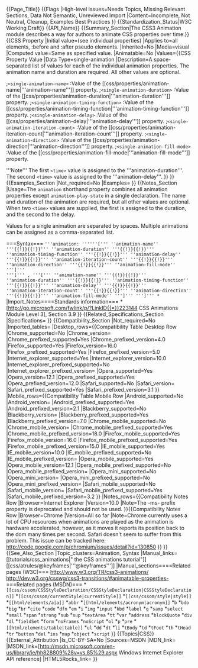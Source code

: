 {{Page_Title}}
{{Flags
|High-level issues=Needs Topics, Missing Relevant Sections, Data Not Semantic, Unreviewed Import
|Content=Incomplete, Not Neutral, Cleanup, Examples Best Practices
}}
{{Standardization_Status|W3C Working Draft}}
{{API_Name}}
{{Summary_Section|The CSS3 Animation module describes a way for authors to animate CSS properties over time.}}
{{CSS Property
|Initial value=(see individual properties)
|Applies to=all elements, :before and :after pseudo elements.
|Inherited=No
|Media=visual
|Computed value=Same as specified value.
|Animatable=No
|Values={{CSS Property Value
|Data Type=single-animation
|Description=A space-separated list of values for each of the individual animation properties. The animation name and duration are required. All other values are optional.

;<code>&lt;single-animation-name&gt;</code>
:Value of the [[css/properties/animation-name|'''animation-name''']] property.
;<code>&lt;single-animation-duration&gt;</code>
:Value of the [[css/properties/animation-duration|'''animation-duration''']] property.
;<code>&lt;single-animation-timing-function&gt;</code>
:Value of the [[css/properties/animation-timing-function|'''animation-timing-function''']] property.
;<code>&lt;single-animation-delay&gt;</code>
:Value of the [[css/properties/animation-delay|'''animation-delay''']] property.
;<code>&lt;single-animation-iteration-count&gt;</code>
:Value of the [[css/properties/animation-iteration-count|'''animation-iteration-count''']] property.
;<code>&lt;single-animation-direction&gt;</code>
:Value of the [[css/properties/animation-direction|'''animation-direction''']] property.
;<code>&lt;single-animation-fill-mode&gt;</code>
:Value of the [[css/properties/animation-fill-mode|'''animation-fill-mode''']] property.

'''Note''' The first <code>&lt;time&gt;</code> value is assigned to the '''animation-duration'''. The second <code>&lt;time&gt;</code> value is assigned to the '''animation-delay'''.
}}
}}
{{Examples_Section
|Not_required=No
|Examples=
}}
{{Notes_Section
|Usage=The <code>animation</code> shorthand property combines all animation properties except <code>animation-play-state</code> in a single declaration. The name and duration of the animation are required, but all other values are optional. When two <code>&lt;time&gt;</code> values are supplied, the first is assigned to the duration, and the second to the delay.

Values for a single animation are separated by spaces. Multiple animations can be assigned as a comma-separated list.

===Syntax===
<code>'''animation: ''''''[''' ''animation-name'' '''{{!}}{{!}}''' ''animation-duration'' '''{{!}}{{!}}''' ''animation-timing-function'' '''{{!}}{{!}}''' ''animation-delay'' '''{{!}}{{!}}''' ''animation-iteration-count'' '''{{!}}{{!}}''' ''animation-direction'' '''{{!}}{{!}}''' ''animation-fill-mode'' ''']''' '''[''' ,  '''[''' ''animation-name'' '''{{!}}{{!}}''' ''animation-duration'' '''{{!}}{{!}}''' ''animation-timing-function'' '''{{!}}{{!}}''' ''animation-delay'' '''{{!}}{{!}}''' ''animation-iteration-count'' '''{{!}}{{!}}''' ''animation-direction'' '''{{!}}{{!}}''' ''animation-fill-mode'' ''']''' ''']''' *</code>
|Import_Notes====Standards information===
*[http://go.microsoft.com/fwlink/p/?LinkID{{=}}223144 CSS Animations Module Level 3], Section 3.9
}}
{{Related_Specifications_Section
|Specifications=
}}
{{Compatibility_Section
|Not_required=No
|Imported_tables=
|Desktop_rows={{Compatibility Table Desktop Row
|Chrome_supported=No
|Chrome_version=
|Chrome_prefixed_supported=Yes
|Chrome_prefixed_version=4.0
|Firefox_supported=Yes
|Firefox_version=16.0
|Firefox_prefixed_supported=Yes
|Firefox_prefixed_version=5.0
|Internet_explorer_supported=Yes
|Internet_explorer_version=10.0
|Internet_explorer_prefixed_supported=No
|Internet_explorer_prefixed_version=
|Opera_supported=Yes
|Opera_version=12.1
|Opera_prefixed_supported=Yes
|Opera_prefixed_version=12.0
|Safari_supported=No
|Safari_version=
|Safari_prefixed_supported=Yes
|Safari_prefixed_version=3.1
}}
|Mobile_rows={{Compatibility Table Mobile Row
|Android_supported=No
|Android_version=
|Android_prefixed_supported=Yes
|Android_prefixed_version=2.1
|Blackberry_supported=No
|Blackberry_version=
|Blackberry_prefixed_supported=Yes
|Blackberry_prefixed_version=7.0
|Chrome_mobile_supported=No
|Chrome_mobile_version=
|Chrome_mobile_prefixed_supported=Yes
|Chrome_mobile_prefixed_version=18.0
|Firefox_mobile_supported=Yes
|Firefox_mobile_version=16.0
|Firefox_mobile_prefixed_supported=Yes
|Firefox_mobile_prefixed_version=15.0
|IE_mobile_supported=Yes
|IE_mobile_version=10.0
|IE_mobile_prefixed_supported=No
|IE_mobile_prefixed_version=
|Opera_mobile_supported=Yes
|Opera_mobile_version=12.1
|Opera_mobile_prefixed_supported=No
|Opera_mobile_prefixed_version=
|Opera_mini_supported=No
|Opera_mini_version=
|Opera_mini_prefixed_supported=No
|Opera_mini_prefixed_version=
|Safari_mobile_supported=No
|Safari_mobile_version=
|Safari_mobile_prefixed_supported=Yes
|Safari_mobile_prefixed_version=3.2
}}
|Notes_rows={{Compatibility Notes Row
|Browser=Internet Explorer
|Version=10.0
|Note=The -ms- prefix property is deprecated and should not be used.
}}{{Compatibility Notes Row
|Browser=Chrome
|Version=All so far
|Note=Chrome currently uses a lot of CPU resources when animations are played as the animation is hardware accelerated, however, as it moves it reports its position back to the dom many times per second. Safari doesn't seem to suffer from this problem.  This issue can be tracked here: http://code.google.com/p/chromium/issues/detail?id=130850
}}
}}
{{See_Also_Section
|Topic_clusters=Animation, Syntax
|Manual_links=[[tutorials/css_animations|" the CSS animations tutorial"]]
[[css/atrules/@keyframes|'''@keyframes''']]
|Manual_sections====Related pages (W3C)===
http://www.w3.org/TR/css3-animations/
http://dev.w3.org/csswg/css3-transitions/#animatable-properties-
===Related pages (MSDN)===
*<code>[[css/cssom/CSSStyleDeclaration/CSSStyleDeclaration|CSSStyleDeclaration]]</code>
*<code>[[css/cssom/currentStyle|currentStyle]]</code>
*<code>[[css/cssom/style|style]]</code>
*<code>[[html/elements/a|a]]</code>
*<code>abbr</code>
*<code>[[html/elements/acronym|acronym]]</code>
*<code>b</code>
*<code>bdo</code>
*<code>big</code>
*<code>br</code>
*<code>cite</code>
*<code>code</code>
*<code>dfn</code>
*<code>em</code>
*<code>i</code>
*<code>img</code>
*<code>input</code>
*<code>kbd</code>
*<code>label</code>
*<code>q</code>
*<code>samp</code>
*<code>select</code>
*<code>small</code>
*<code>span</code>
*<code>strong</code>
*<code>sub</code>
*<code>sup</code>
*<code>textArea</code>
*<code>tt</code>
*<code>var</code>
*<code>address</code>
*<code>blockQuote</code>
*<code>div</code>
*<code>dl</code>
*<code>fieldSet</code>
*<code>form</code>
*<code>noFrames</code>
*<code>noScript</code>
*<code>ol</code>
*<code>p</code>
*<code>pre</code>
*<code>[[html/elements/table|table]]</code>
*<code>ul</code>
*<code>dd</code>
*<code>dt</code>
*<code>li</code>
*<code>tBody</code>
*<code>td</code>
*<code>tFoot</code>
*<code>th</code>
*<code>tHead</code>
*<code>tr</code>
*<code>button</code>
*<code>del</code>
*<code>ins</code>
*<code>map</code>
*<code>object</code>
*<code>script</code>
}}
{{Topics|CSS}}
{{External_Attribution
|Is_CC-BY-SA=No
|Sources=MSDN
|MDN_link=
|MSDN_link=[http://msdn.microsoft.com/en-us/library/ie/hh828809%28v=vs.85%29.aspx Windows Internet Explorer API reference]
|HTML5Rocks_link=
}}